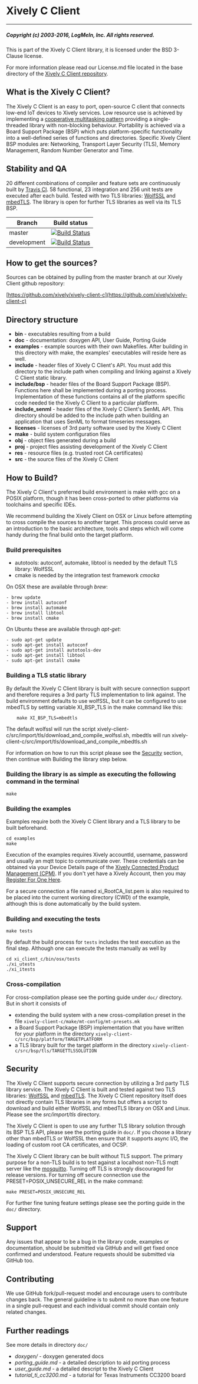 # Xively C Client
___
##### Copyright (c) 2003-2016, LogMeIn, Inc. All rights reserved.

This is part of the Xively C Client library, it is licensed under the BSD 3-Clause license.

For more information please read our License.md file located in the base directory of the [Xively C Client repository](https://github.com/xively/xively-client-c).

## What is the Xively C Client?

The Xively C Client is an easy to port, open-source C client that connects low-end IoT devices to Xively services. Low resource use is achieved by implementing a [cooperative multitasking pattern](https://en.wikipedia.org/wiki/Cooperative_multitasking) providing a single-threaded library with non-blocking behaviour. Portability is achieved via a Board Support Package (BSP) which puts platform-specific functionality into a well-defined series of functions and directories. Specific Xively Client BSP modules are: Networking, Transport Layer Security (TLS), Memory Management, Random Number Generator and Time.

## Stability and QA

20 different combinations of compiler and feature sets are continuously built by [Travis CI][travis-private-repo-page]. 58 functional, 23 integration and 256 unit tests are executed after each build. Tested with two TLS libraries: [WolfSSL](https://www.wolfssl.com) and [mbedTLS](https://tls.mbed.org). The library is open  for further TLS libraries as well via its TLS BSP.

Branch      | Build status
------------|-------------
master      | [![Build Status][travis-private-repo-icon-master]][travis-private-repo-page]
development | [![Build Status][travis-private-repo-icon-development]][travis-private-repo-page]

[travis-private-repo-page]: https://travis-ci.com/xively/xively-client-c
[travis-private-repo-icon-master]: https://travis-ci.com/xively/xively-client-c.svg?token=HazV3LTmDbqtLdnDxZX2&branch=master
[travis-private-repo-icon-development]: https://travis-ci.com/xively/xively-client-c.svg?token=HazV3LTmDbqtLdnDxZX2&branch=development

## How to get the sources?
Sources can be obtained by pulling from the master branch at our Xively Client github repository:

[https://github.com/xively/xively-client-c](https://github.com/xively/xively-client-c)

## Directory structure

- **bin** - executables resulting from a build
- **doc** - documentation: doxygen API, User Guide, Porting Guide
- **examples** - example sources with their own Makefiles. After building in this directory with make, the examples' executables will reside here as well.
- **include** - header files of Xively C Client's API. You must add this directory to the include path when compiling and linking against a Xively C Client static library.
- **include/bsp** - header files of the Board Support Package (BSP). Functions here shall be implemented during a porting process. Implementation of these functions contains all of the platform specific code needed tie the Xively C Client to a particular platform.
- **include_senml** - header files of the Xively C Client's SenML API. This directory should be added to the include path when building an application that uses SenML to format timeseries messages.
- **licenses** - licenses of 3rd party software used by the Xively C Client
- **make** - build system configuration files
- **obj** - object files generated during a build
- **proj** - project files assisting development of the Xively C Client
- **res** - resource files (e.g. trusted root CA certificates)
- **src** - the source files of the Xively C Client

## How to Build?

The Xively C Client's preferred build environment is make with gcc on a POSIX platform, though it has been cross-ported to other platforms via toolchains and specific IDEs.

We recommend building the Xively Client on OSX or Linux before attempting to cross compile the sources to another target. This process could serve as an introduction to the basic architecture, tools and steps which will come handy during the final build onto the target platform.

### Build prerequisites

- autotools: autoconf, automake, libtool is needed by the default TLS library: WolfSSL
- cmake is needed by the integration test framework _cmocka_

On OSX these are available through _brew_:

    - brew update	
    - brew install autoconf
    - brew install automake
    - brew install libtool
    - brew install cmake

 On Ubuntu these are available through _apt-get_:

    - sudo apt-get update	
    - sudo apt-get install autoconf
    - sudo apt-get install autotools-dev
    - sudo apt-get install libtool
    - sudo apt-get install cmake
 

### Building a TLS static library

By default the Xively C Client library is built with secure connection support and therefore requires a 3rd party TLS implementation to link against. The build environment defaults to use wolfSSL, but it can be configured to use mbedTLS by setting variable XI_BSP_TLS in the make command like this:

        make XI_BSP_TLS=mbedtls

The default wolfssl will run the script xively-client-c/src/import/tls/download_and_compile_wolfssl.sh, mbedtls will run xively-client-c/src/import/tls/download_and_compile_mbedtls.sh

For information on how to run this script please see the [Security](#security) section, then continue with Building the library step below.

### Building the library is as simple as executing the following command in the terminal

    make

### Building the examples

Examples require both the Xively C Client library and a TLS library to be built beforehand.

    cd examples
    make

Execution of the examples requires Xively accountId, username, password and usually an mqtt topic to communicate over. These credentials can be obtained via your Device Details page of the [Xively Connected Product Management (CPM)](https://app.xively.com/login).  If you don't yet have a Xively Account, then you may [Register For One Here](https://app.xively.com/register).

For a secure connection a file named xi_RootCA_list.pem is also required to be placed into the current working directory (CWD) of the example, although this is done automatically by the build system.

### Building and executing the tests

    make tests

By default the build process for ```tests``` includes the test execution as the final step. Although one can execute the tests manually as well by

    cd xi_client_c/bin/osx/tests
    ./xi_utests
    ./xi_itests

### Cross-compilation

For cross-compilation please see the porting guide under ```doc/``` directory. But in short it consists of

- extending the build system with a new cross-compilation preset in the file ```xively-client-c/make/mt-config/mt-presets.mk```
- a Board Support Package (BSP) implementation that you have written for your platform in the directory ```xively-client-c/src/bsp/platform/TARGETPLATFORM```
- a TLS library built for the target platform in the directory ```xively-client-c/src/bsp/tls/TARGETTLSSOLUTION```

## Security

The Xively C Client supports secure connection by utilizing a 3rd party TLS library service. The Xively C Client is built and tested against two TLS libraries: [WolfSSL](https://www.wolfssl.com) and [mbedTLS](https://tls.mbed.org). The Xively C Client repository itself does not directly contain TLS libraries in any forms but offers a script to download and build either WolfSSL and mbedTLS library on OSX and Linux.  Please  see the *src/import/tls* directory.

The Xively C Client is open to use any further TLS library solution through its BSP TLS API, please see the porting guide in ```doc/```. If you choose a library other than mbedTLS or WolfSSL then ensure that it supports async I/O, the loading of custom root CA certificates, and OCSP.

The Xively C Client library can be built without TLS support. The primary purpose for a non-TLS build is to test against a localhost non-TLS mqtt server like the [mosquitto](http://mosquitto.org). Turning off TLS is strongly discouraged for release versions. For turning off secure connection use the PRESET=POSIX_UNSECURE_REL in the make command:

    make PRESET=POSIX_UNSECURE_REL

For further fine tuning feature settings please see the porting guide in the ```doc/``` directory.

## Support

Any issues that appear to be a bug in the library code, examples or documentation,
should be submitted via GitHub and will get fixed once confirmed and understood.
Feature requests should be submitted via GitHub too.

## Contributing

We use GitHub fork/pull-request model and encourage users to contribute
changes back. The general guideline is to submit no more than one feature
in a single pull-request and each individual commit should contain only
related changes.

## Further readings

See more details in directory ```doc/```

- *doxygen/* - doxygen generated docs
- *porting_guide.md* - a detailed description to aid porting process
- *user_guide.md* - a detailed descript to the Xively C Client
- *tutorial_ti_cc3200.md* - a tutorial for Texas Instruments CC3200 board
